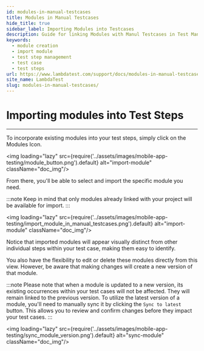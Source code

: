 ```yaml
---
id: modules-in-manual-testcases
title: Modules in Manual Testcases
hide_title: true
sidebar_label: Importing Modules into Testcases
description: Guide for linking Modules with Manul Testcases in Test Manger.
keywords:
  - module creation
  - import module
  - test step management 
  - test case
  - test steps
url: https://www.lambdatest.com/support/docs/modules-in-manual-testcases/
site_name: LambdaTest
slug: modules-in-manual-testcases/
---
```


<script type="application/ld+json"
      dangerouslySetInnerHTML={{ __html: JSON.stringify({
       "@context": "https://schema.org",
        "@type": "BreadcrumbList",
        "itemListElement": [{
          "@type": "ListItem",
          "position": 1,
          "name": "LambdaTest",
          "item": "https://www.lambdatest.com"
        },{
          "@type": "ListItem",
          "position": 2,
          "name": "Support",
          "item": "https://www.lambdatest.com/support/docs/"
        },{
          "@type": "ListItem",
          "position": 3,
          "name": "Modules in Manual Testcases",
          "item": "https://www.lambdatest.com/support/docs/modules-in-manual-testcases/"
        }]
      })
    }}
></script>

# Importing modules into Test Steps
***
 
To incorporate existing modules into your test steps, simply click on the Modules Icon. 

<img loading="lazy" src={require('../assets/images/mobile-app-testing/module_button.png').default} alt="import-module" className="doc_img"/>

From there, you'll be able to select and import the specific module you need.

:::note
 Keep in mind that only modules already linked with your project will be available for import.
:::

<img loading="lazy" src={require('../assets/images/mobile-app-testing/import_module_in_manual_testcases.png').default} alt="import-module" className="doc_img"/>

Notice that imported modules will appear visually distinct from other individual steps within your test case, making them easy to identify. 

You also have the flexibility to edit or delete these modules directly from this view. However, be aware that making changes will create a new version of that module.

:::note
Please note that when a module is updated to a new version, its existing occurrences within your test cases will not be affected. They will remain linked to the previous version. To utilize the latest version of a module, you'll need to manually sync it by clicking the `Sync to latest` button. This allows you to review and confirm changes before they impact your test cases.
:::

<img loading="lazy" src={require('../assets/images/mobile-app-testing/sync_module_version.png').default} alt="sync-module" className="doc_img"/>